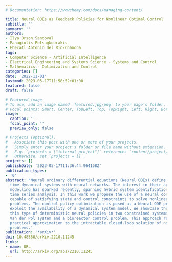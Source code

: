 ```yaml
---
# Documentation: https://wowchemy.com/docs/managing-content/

title: Neural ODEs as Feedback Policies for Nonlinear Optimal Control
subtitle: ''
summary: ''
authors:
- Ilya Orson Sandoval
- Panagiotis Petsagkourakis
- Ehecatl Antonio del Rio-Chanona
tags:
- Computer Science - Artificial Intelligence
- Electrical Engineering and Systems Science - Systems and Control
- Mathematics - Optimization and Control
categories: []
date: '2022-11-01'
lastmod: 2023-05-17T11:58:52+01:00
featured: false
draft: false

# Featured image
# To use, add an image named `featured.jpg/png` to your page's folder.
# Focal points: Smart, Center, TopLeft, Top, TopRight, Left, Right, BottomLeft, Bottom, BottomRight.
image:
  caption: ''
  focal_point: ''
  preview_only: false

# Projects (optional).
#   Associate this post with one or more of your projects.
#   Simply enter your project's folder or file name without extension.
#   E.g. `projects = ["internal-project"]` references `content/project/deep-learning/index.md`.
#   Otherwise, set `projects = []`.
projects: []
publishDate: '2023-05-17T11:36:44.964168Z'
publication_types:
- '0'
abstract: 'Neural ordinary differential equations (Neural ODEs) define continuous
  time dynamical systems with neural networks. The interest in their application for
  modelling has sparked recently, spanning hybrid system identification problems and
  time series analysis. In this work we propose the use of a neural control policy
  capable of satisfying state and control constraints to solve nonlinear optimal control
  problems. The control policy optimization is posed as a Neural ODE problem to efficiently
  exploit the availability of a dynamical system model. We showcase the efficacy of
  this type of deterministic neural policies in two constrained systems: the controlled
  Van der Pol system and a bioreactor control problem. This approach represents a
  practical approximation to the intractable closed-loop solution of nonlinear control
  problems.'
publication: '*arXiv*'
doi: 10.48550/arXiv.2210.11245
links:
- name: URL
  url: http://arxiv.org/abs/2210.11245
---
```

